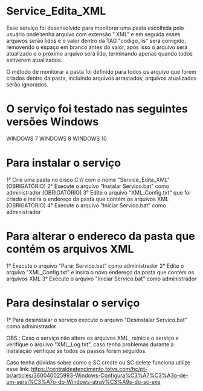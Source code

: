 # Service_Edita_XML

Esse serviço foi desenvolvido para monitorar uma pasta escolhida pelo usuário onde tenha arquivo com extensão ".XML" e em seguida esses arquivos serão lidos e o valor dentro da TAG "codigo_lis" será corrigido, removendo o espaço em branco antes do valor, após isso o arquivo será atualizado e o próximo arquivo será lido, terminando apenas quando todos estiverem atualizados.

O método de monitorar a pasta foi definido para todos os arquivo que forem criados dentro da pasta, incluindo arquivos arrastados, arquivos atualizados serão ignorados.

# O serviço foi testado nas seguintes versões Windows
WINDOWS 7
WINDOWS 8
WINDOWS 10

# Para instalar o serviço
1° Crie uma pasta no disco C:// com o nome "Service_Edita_XML" (OBRIGATÓRIO)
2° Execute o arquivo "Instalar Servico.bat" como administrador (OBRIGATÓRIO)
3° Edite o arquivo "XML_Config.txt" que foi criado e insira o endereço da pasta que contém os arquivos XML (OBRIGATÓRIO)
4° Execute o arquivo "Iniciar Servico.bat" como administrador

# Para alterar o endereco da pasta que contém os arquivos XML
1° Execute o arquivo "Parar Servico.bat" como administrador
2° Edite o arquivo "XML_Config.txt" e insira o novo endereço da pasta que contém os arquivos XML
3° Execute o arquivo "Iniciar Servico.bat" como administrador

# Para desinstalar o serviço
1° Para desinstalar o serviço execute o arquivo "Desinstalar Servico.bat" como administrador

OBS.: Caso o serviço não altere os arquivos XML, reinicie o serviço e verifique o arquivo "XML_Log.txt", caso tenha problemas durante a instalação verifique se todos os passos foram seguidos.

Caso tenha dúvidas sobre como o SC create ou SC delete funciona utilize esse link:
https://centraldeatendimento.totvs.com/hc/pt-br/articles/360040025993-Windows-Configura%C3%A7%C3%A3o-de-um-servi%C3%A7o-do-Windows-atrav%C3%A9s-do-sc-exe

